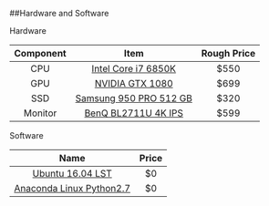 ##Hardware and Software

Hardware

| Component        | Item | Rough Price  |
| :-------------: |:-------------:|:---:|
| CPU      | [Intel Core i7 6850K](http://wccftech.com/intel-broadwell-e-core-i7-6950x-price/) | $550 |
| GPU      | [NVIDIA GTX 1080](http://www.geforce.com/hardware/10series/geforce-gtx-1080)      | $699 |
| SSD      | [Samsung 950 PRO 512 GB](http://www.amazon.com/Samsung-950-PRO-Internal-MZ-V5P512BW/dp/B01639694M)      | $320 |
| Monitor  | [BenQ BL2711U 4K IPS](http://www.amazon.com/dp/B00RORBPEW/ref=twister_B00WO1H7CM?_encoding=UTF8&psc=1)| $599 |


Software

|  Name |  Price  |
| :-------------: |:-------------:|
| [Ubuntu 16.04 LST](http://www.ubuntu.com/download/desktop)          | $0 |
| [Anaconda Linux Python2.7](https://www.continuum.io/downloads)      | $0 |

